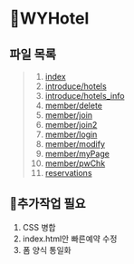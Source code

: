 # 🐶WYHotel

## 파일 목록
> 1. [index](index.html "메인페이지")
> 2. [introduce/hotels](introduce_hotels_info.html "호텔소개1")
> 3. [introduce/hotels_info](introduce_hotels.html "호텔소개2")
> 4. [member/delete](member_delete.html "회원탈퇴")
> 5. [member/join](member_join.html "회원가입")
> 6. [member/join2](member_join2.html "회원가입2")
> 7. [member/login](member_login.html "로그인")
> 8. [member/modify](member_modify.html "회원정보수정")
> 9. [member/myPage](member_myPage.html "마이페이지")
> 10. [member/pwChk](member_pwChk.html "비밀번호 체크")
> 11. [reservations](reservations.html "내 예약")

## 🐷추가작업 필요
1. CSS 병합
2. index.html안 빠른예약 수정
3. 폼 양식 통일화